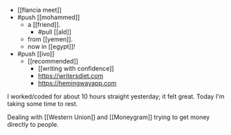 - [[flancia meet]]
- #push [[mohammed]]
  - a [[friend]].
    - #pull [[ald]]
  - from [[yemen]].
  - now in [[egypt]]!
- #push [[ivo]]
  - [[recommended]]
    - [[writing with confidence]]
    - https://writersdiet.com
    - https://hemingwayapp.com

I worked/coded for about 10 hours straight yesterday; it felt great. Today I'm taking some time to rest.

Dealing with [[Western Union]] and [[Moneygram]] trying to get money directly to people.
